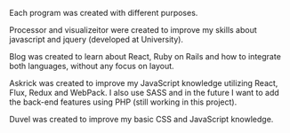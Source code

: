 Each program was created with different purposes.

Processor and visualizeitor were created to improve my skills about javascript and jquery (developed at University).

Blog was created to learn about React, Ruby on Rails and how to integrate both languages, without any focus on layout.

Askrick was created to improve my JavaScript knowledge utilizing React, Flux, Redux and WebPack. I also use SASS and in the future I want to add the back-end features using PHP (still working in this project).

Duvel was created to improve my basic CSS and JavaScript knowledge.
